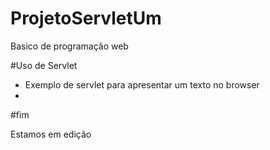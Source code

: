 # ProjetoServletUm
Basico de programação web

#Uso de Servlet

  - Exemplo de servlet para apresentar um texto no browser
  - 
  
#fim

Estamos em edição
